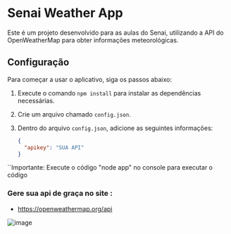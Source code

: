 # Senai Weather App

Este é um projeto desenvolvido para as aulas do Senai, utilizando a API do OpenWeatherMap para obter informações meteorológicas. 

## Configuração

Para começar a usar o aplicativo, siga os passos abaixo:

1. Execute o comando `npm install` para instalar as dependências necessárias.

2. Crie um arquivo chamado `config.json`.

3. Dentro do arquivo `config.json`, adicione as seguintes informações:
   ```json
   {
     "apikey": "SUA API"
   }


``Importante: Execute o código "node app" no console para executar o código

### Gere sua api de graça no site : 

* https://openweathermap.org/api

![image](https://github.com/Viniciusulpicio/Api_openweathermap/assets/145928303/0fc92b1f-466a-46d1-938a-627d3ec81283)
